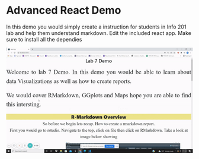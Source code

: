 <h1> Advanced React Demo </h1>

<p> In this demo you would simply create a instruction for students in 
  Info 201 lab and help them understand markdown. Edit the included react app. Make
sure to install all the dependies</p>

<img src="./img/React_Image.gif" />
